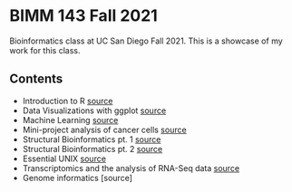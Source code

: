 # BIMM 143 Fall 2021
Bioinformatics class at UC San Diego Fall 2021. 
This is a showcase of my work for this class.

## Contents
- Introduction to R [source](https://github.com/Hopeadams/bimm143/blob/main/BIMM%20143/lab5_bimm143/lab5_bimm143.pdf)
- Data Visualizations with ggplot [source](https://github.com/Hopeadams/bimm143/blob/main/BIMM%20143/lab6_bimm143/Class6.pdf)
- Machine Learning [source](https://github.com/Hopeadams/bimm143/blob/main/lab08_bimm143/lab08_bimm143.pdf) 
- Mini-project analysis of cancer cells [source](https://github.com/Hopeadams/bimm143/blob/main/class09_mini_project2/class09_mini_project.pdf)
- Structural Bioinformatics pt. 1 [source](https://github.com/Hopeadams/bimm143/blob/main/class11_bimm143/class11_bimm143.pdf)
- Structural Bioinformatics pt. 2 [source](https://github.com/Hopeadams/bimm143/blob/main/class11_bimm143/class11_pt2_bimm143.pdf)
- Essential UNIX [source](https://github.com/Hopeadams/bimm143/blob/main/class13_bimm143/class13Unix.pdf)
- Transcriptomics and the analysis of RNA-Seq data [source](https://github.com/Hopeadams/bimm143/blob/main/class15_bimm143/class15_bimm143.pdf)
- Genome informatics [source]
